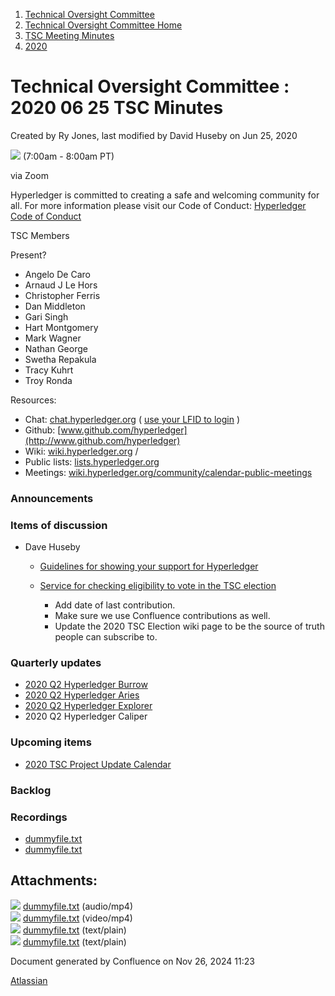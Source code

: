 1. [Technical Oversight Committee](index.html)
2. [Technical Oversight Committee Home](Technical-Oversight-Committee-Home_21430274.html)
3. [TSC Meeting Minutes](TSC-Meeting-Minutes_21448544.html)
4. [2020](2020_21450029.html)

# Technical Oversight Committee : 2020 06 25 TSC Minutes

Created by Ry Jones, last modified by David Huseby on Jun 25, 2020

![](plugins/servlet/confluence/placeholder/unknown-macro) (7:00am - 8:00am PT)

via Zoom

Hyperledger is committed to creating a safe and welcoming community for all. For more information please visit our Code of Conduct: [Hyperledger Code of Conduct](https://lf-hyperledger.atlassian.net/wiki/spaces/HYP/pages/19595281/Hyperledger+Code+of+Conduct)

TSC Members

Present?

- Angelo De Caro
- Arnaud J Le Hors
- Christopher Ferris
- Dan Middleton
- Gari Singh
- Hart Montgomery
- Mark Wagner
- Nathan George
- Swetha Repakula
- Tracy Kuhrt
- Troy Ronda

Resources:

- Chat: [chat.hyperledger.org](http://chat.hyperledger.org/) ( [use your LFID to login](https://www.youtube.com/watch?v=EEc4JRyaAoA) )
- Github: [www.github.com/hyperledger](http://www.github.com/hyperledger)
- Wiki: [wiki.hyperledger.org](https://lf-hyperledger.atlassian.net) /
- Public lists: [lists.hyperledger.org](https://lists.hyperledger.org)
- Meetings: [wiki.hyperledger.org/community/calendar-public-meetings](https://lf-hyperledger.atlassian.net/community/calendar-public-meetings)

### Announcements

### Items of discussion

- Dave Huseby
  
  - [Guidelines for showing your support for Hyperledger](https://lf-hyperledger.atlassian.net/display/HYP/Showing+Your+Support)
  - [Service for checking eligibility to vote in the TSC election](https://hyperledger-labs.github.io/voters/)
    
    - Add date of last contribution.
    - Make sure we use Confluence contributions as well.
    - Update the 2020 TSC Election wiki page to be the source of truth people can subscribe to.

### Quarterly updates

- [2020 Q2 Hyperledger Burrow](https://lf-hyperledger.atlassian.net/display/TSC/2020+Q2+Hyperledger+Burrow)
- [2020 Q2 Hyperledger Aries](https://lf-hyperledger.atlassian.net/display/TSC/2020+Q2+Hyperledger+Aries)
- [2020 Q2 Hyperledger Explorer](https://lf-hyperledger.atlassian.net/display/TSC/2020+Q2+Hyperledger+Explorer)
- 2020 Q2 Hyperledger Caliper

### Upcoming items

- [2020 TSC Project Update Calendar](https://lf-hyperledger.atlassian.net/display/TSC/2020+TSC+Project+Update+Calendar)

### Backlog

### Recordings

- [dummyfile.txt](#)
- [dummyfile.txt](#)

## Attachments:

![](images/icons/bullet_blue.gif) [dummyfile.txt](attachments/21439657/21457420.txt) (audio/mp4)  
![](images/icons/bullet_blue.gif) [dummyfile.txt](attachments/21439657/21457647.txt) (video/mp4)  
![](images/icons/bullet_blue.gif) [dummyfile.txt](attachments/21439657/21451334.txt) (text/plain)  
![](images/icons/bullet_blue.gif) [dummyfile.txt](attachments/21439657/21451335.txt) (text/plain)

Document generated by Confluence on Nov 26, 2024 11:23

[Atlassian](http://www.atlassian.com/)
